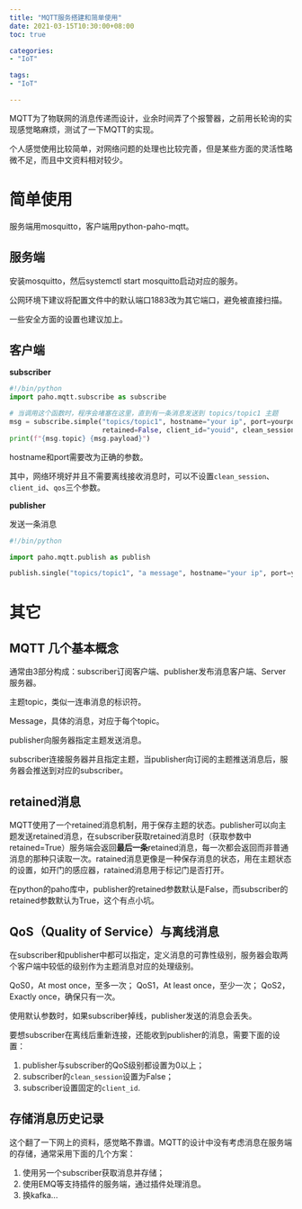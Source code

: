 ```yaml
---
title: "MQTT服务搭建和简单使用"
date: 2021-03-15T10:30:00+08:00
toc: true

categories:
- "IoT"

tags:
- "IoT"

---
```


MQTT为了物联网的消息传递而设计，业余时间弄了个报警器，之前用长轮询的实现感觉略麻烦，测试了一下MQTT的实现。

个人感觉使用比较简单，对网络问题的处理也比较完善，但是某些方面的灵活性略微不足，而且中文资料相对较少。


# 简单使用

服务端用mosquitto，客户端用python-paho-mqtt。

## 服务端

安装mosquitto，然后systemctl start mosquitto启动对应的服务。

公网环境下建议将配置文件中的默认端口1883改为其它端口，避免被直接扫描。

一些安全方面的设置也建议加上。

## 客户端

**subscriber**

```python
#!/bin/python
import paho.mqtt.subscribe as subscribe

# 当调用这个函数时，程序会堵塞在这里，直到有一条消息发送到 topics/topic1 主题
msg = subscribe.simple("topics/topic1", hostname="your ip", port=yourport,
                       retained=False, client_id="youid", clean_session=False, qos=1)
print(f"{msg.topic} {msg.payload}")
```

hostname和port需要改为正确的参数。

其中，网络环境好并且不需要离线接收消息时，可以不设置`clean_session`、`client_id`、`qos`三个参数。

**publisher**

发送一条消息

```python
#!/bin/python

import paho.mqtt.publish as publish

publish.single("topics/topic1", "a message", hostname="your ip", port=yourport, qos=1)
```

# 其它

## MQTT 几个基本概念

通常由3部分构成：subscriber订阅客户端、publisher发布消息客户端、Server服务器。

主题topic，类似一连串消息的标识符。

Message，具体的消息，对应于每个topic。

publisher向服务器指定主题发送消息。

subscriber连接服务器并且指定主题，当publisher向订阅的主题推送消息后，服务器会推送到对应的subscriber。

## retained消息

MQTT使用了一个retained消息机制，用于保存主题的状态。publisher可以向主题发送retained消息，在subscriber获取retained消息时（获取参数中retained=True）服务端会返回**最后一条**retained消息，每一次都会返回而非普通消息的那种只读取一次。ratained消息更像是一种保存消息的状态，用在主题状态的设置，如开门的感应器，ratained消息用于标记门是否打开。

在python的paho库中，publisher的retained参数默认是False，而subscriber的retained参数默认为True，这个有点小坑。

## QoS（Quality of Service）与离线消息

在subscriber和publisher中都可以指定，定义消息的可靠性级别，服务器会取两个客户端中较低的级别作为主题消息对应的处理级别。

QoS0，At most once，至多一次；
QoS1，At least once，至少一次；
QoS2，Exactly once，确保只有一次。

使用默认参数时，如果subscriber掉线，publisher发送的消息会丢失。

要想subscriber在离线后重新连接，还能收到publisher的消息，需要下面的设置：

1. publisher与subscriber的QoS级别都设置为0以上；
2. subscriber的`clean_session`设置为False；
3. subscriber设置固定的`client_id`.

## 存储消息历史记录

这个翻了一下网上的资料，感觉略不靠谱。MQTT的设计中没有考虑消息在服务端的存储，通常采用下面的几个方案：

1. 使用另一个subscriber获取消息并存储；
2. 使用EMQ等支持插件的服务端，通过插件处理消息。
3. 换kafka...

